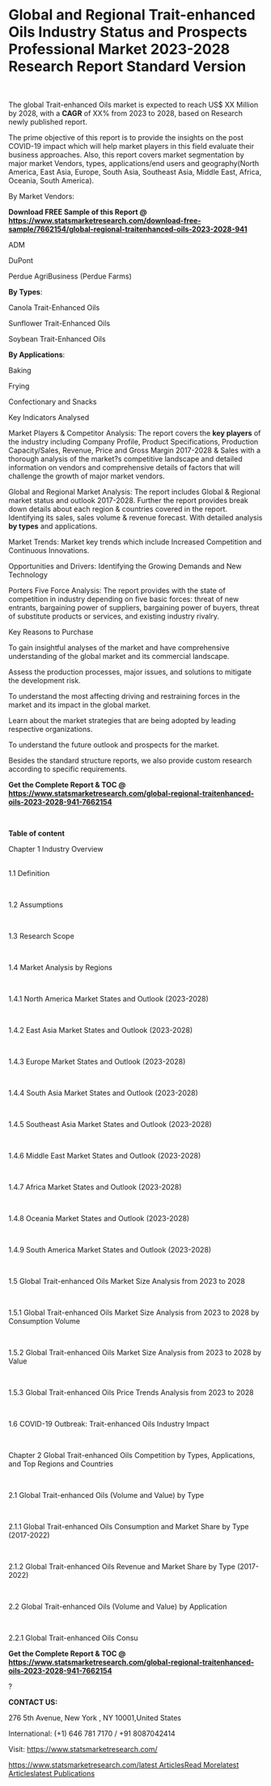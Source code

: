 <h1>Global and Regional Trait-enhanced Oils Industry Status and Prospects Professional Market 2023-2028 Research Report Standard Version</h1><br/><p>The global Trait-enhanced Oils market is expected to reach US$ XX Million by 2028, with a <strong>CAGR</strong> of XX% from 2023 to 2028, based on Research newly published report.</p>
 
 
 
 <p>The prime objective of this report is to provide the insights on the post COVID-19 impact which will help market players in this field evaluate their business approaches. Also, this report covers market segmentation by major market Vendors, types, applications/end users and geography(North America, East Asia, Europe, South Asia, Southeast Asia, Middle East, Africa, Oceania, South America).</p>
 
 
 
 <p>By Market Vendors:</p>
 
 
 
 <p><strong>Download FREE Sample of this Report @ <a href="https://www.statsmarketresearch.com/download-free-sample/7662154/global-regional-traitenhanced-oils-2023-2028-941">https://www.statsmarketresearch.com/download-free-sample/7662154/global-regional-traitenhanced-oils-2023-2028-941</a></strong></p>
 
 
 
 <p>ADM</p>
 
 
 
 <p>DuPont</p>
 
 
 
 <p>Perdue AgriBusiness (Perdue Farms)</p>
 
 
 
 <p><strong>By Types</strong>:</p>
 
 
 
 <p>Canola Trait-Enhanced Oils</p>
 
 
 
 <p>Sunflower Trait-Enhanced Oils</p>
 
 
 
 <p>Soybean Trait-Enhanced Oils</p>
 
 
 
 <p><strong><strong>By Applications</strong></strong>:</p>
 
 
 
 <p>Baking</p>
 
 
 
 <p>Frying</p>
 
 
 
 <p>Confectionary and Snacks</p>
 
 
 
 <p>Key Indicators Analysed</p>
 
 
 
 <p>Market Players & Competitor Analysis: The report covers the <strong>key players</strong> of the industry including Company Profile, Product Specifications, Production Capacity/Sales, Revenue, Price and Gross Margin 2017-2028 & Sales with a thorough analysis of the market?s competitive landscape and detailed information on vendors and comprehensive details of factors that will challenge the growth of major market vendors.</p>
 
 
 
 <p>Global and Regional Market Analysis: The report includes Global & Regional market status and outlook 2017-2028. Further the report provides break down details about each region & countries covered in the report. Identifying its sales, sales volume & revenue forecast. With detailed analysis <strong>by types</strong> and applications.</p>
 
 
 
 <p>Market Trends: Market key trends which include Increased Competition and Continuous Innovations.</p>
 
 
 
 <p>Opportunities and Drivers: Identifying the Growing Demands and New Technology</p>
 
 
 
 <p>Porters Five Force Analysis: The report provides with the state of competition in industry depending on five basic forces: threat of new entrants, bargaining power of suppliers, bargaining power of buyers, threat of substitute products or services, and existing industry rivalry.</p>
 
 
 
 <p>Key Reasons to Purchase</p>
 
 
 
 <p>To gain insightful analyses of the market and have comprehensive understanding of the global market and its commercial landscape.</p>
 
 
 
 <p>Assess the production processes, major issues, and solutions to mitigate the development risk.</p>
 
 
 
 <p>To understand the most affecting driving and restraining forces in the market and its impact in the global market.</p>
 
 
 
 <p>Learn about the market strategies that are being adopted by leading respective organizations.</p>
 
 
 
 <p>To understand the future outlook and prospects for the market.</p>
 
 
 
 <p>Besides the standard structure reports, we also provide custom research according to specific requirements.</p>
 
 
 
 <div><b>Get the Complete Report & TOC @ <a href="https://www.statsmarketresearch.com/global-regional-traitenhanced-oils-2023-2028-941-7662154">https://www.statsmarketresearch.com/global-regional-traitenhanced-oils-2023-2028-941-7662154</a></b></div>
 
 
 
 <p><br />
 
 <b>Table of content</b></p>
 
 
 
 <p>Chapter 1 Industry Overview<br />
 
 <br />
 
 1.1 Definition<br />
 
 <br />
 
 1.2 Assumptions<br />
 
 <br />
 
 1.3 Research Scope<br />
 
 <br />
 
 1.4 Market Analysis by Regions<br />
 
 <br />
 
 1.4.1 North America Market States and Outlook (2023-2028)<br />
 
 <br />
 
 1.4.2 East Asia Market States and Outlook (2023-2028)<br />
 
 <br />
 
 1.4.3 Europe Market States and Outlook (2023-2028)<br />
 
 <br />
 
 1.4.4 South Asia Market States and Outlook (2023-2028)<br />
 
 <br />
 
 1.4.5 Southeast Asia Market States and Outlook (2023-2028)<br />
 
 <br />
 
 1.4.6 Middle East Market States and Outlook (2023-2028)<br />
 
 <br />
 
 1.4.7 Africa Market States and Outlook (2023-2028)<br />
 
 <br />
 
 1.4.8 Oceania Market States and Outlook (2023-2028)<br />
 
 <br />
 
 1.4.9 South America Market States and Outlook (2023-2028)<br />
 
 <br />
 
 1.5 Global Trait-enhanced Oils Market Size Analysis from 2023 to 2028<br />
 
 <br />
 
 1.5.1 Global Trait-enhanced Oils Market Size Analysis from 2023 to 2028 by Consumption Volume<br />
 
 <br />
 
 1.5.2 Global Trait-enhanced Oils Market Size Analysis from 2023 to 2028 by Value<br />
 
 <br />
 
 1.5.3 Global Trait-enhanced Oils Price Trends Analysis from 2023 to 2028<br />
 
 <br />
 
 1.6 COVID-19 Outbreak: Trait-enhanced Oils Industry Impact<br />
 
 <br />
 
 Chapter 2 Global Trait-enhanced Oils Competition by Types, Applications, and Top Regions and Countries<br />
 
 <br />
 
 2.1 Global Trait-enhanced Oils (Volume and Value) by Type<br />
 
 <br />
 
 2.1.1 Global Trait-enhanced Oils Consumption and Market Share by Type (2017-2022)<br />
 
 <br />
 
 2.1.2 Global Trait-enhanced Oils Revenue and Market Share by Type (2017-2022)<br />
 
 <br />
 
 2.2 Global Trait-enhanced Oils (Volume and Value) by Application<br />
 
 <br />
 
 2.2.1 Global Trait-enhanced Oils Consu</p>
 
 
 
 <div><b>Get the Complete Report & TOC @ <a href="https://www.statsmarketresearch.com/global-regional-traitenhanced-oils-2023-2028-941-7662154">https://www.statsmarketresearch.com/global-regional-traitenhanced-oils-2023-2028-941-7662154</a></b></div>
 
 
 
 <p>? </p>
 
 
 
 <p><b>CONTACT US:</b><br />
 
 276 5th Avenue, New York , NY 10001,United States<br />
 
 International: (+1) 646 781 7170 / +91 8087042414<br />
 
 Visit: <a href="https://www.statsmarketresearch.com/">https://www.statsmarketresearch.com/</a><br />
 
 <a href="https://gyeongbokgung.com">https://www.statsmarketresearch.com/</a><a href="https://hallyeomaritime.com">latest Articles</a><a href="https://jingwansa.com">Read More</a><a href="https://nguoiviet.jp/">latest Articles</a><a href="https://www.intelmarketresearch.com/">latest Publications</a></p>